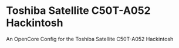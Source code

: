 # Toshiba Satellite C50T-A052 Hackintosh
An OpenCore Config for the Toshiba Satellite C50T-A052 Hackintosh
